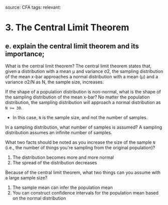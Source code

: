 source: CFA
tags: 
relevant: 

# 3. The Central Limit Theorem

## e. explain the central limit theorem and its importance;

What is the central limit theorem?
The central limit theorem states that, given a distribution with a mean μ and variance σ2, the sampling distribution of the mean x-bar approaches a normal distribution with a mean (μ) and a variance σ2/N as N, the sample size, increases.

If the shape of a population distribution is non-normal, what is the shape of the sampling distribution of the mean x-bar?
No matter the population distribution, the sampling distribution will approach a normal distribution as `N >= 30`.
- In this case, `N` is the sample size, and not the number of samples.

In a sampling distribution, what number of samples is assumed?
A sampling distribution assumes an infinite number of samples.

What two facts should be noted as you increase the size of the sample `N` (i.e., the number of things you're sampling from the original population)?
1. The distribution becomes more and more normal
2. The spread of the distribution decreases

Because of the central limit theorem, what two things can you assume with a large sample size?
1. The sample mean can infer the population mean
2. You can construct confidence intervals for the population mean based on the normal distribution


